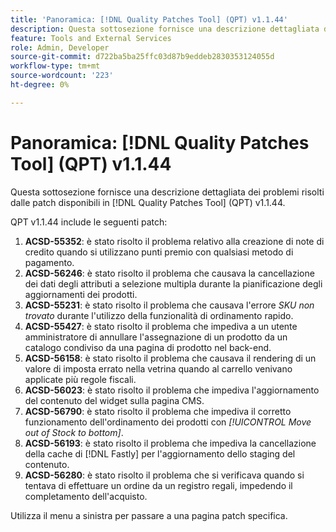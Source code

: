 ```yaml
---
title: 'Panoramica: [!DNL Quality Patches Tool] (QPT) v1.1.44'
description: Questa sottosezione fornisce una descrizione dettagliata dei problemi risolti dalle patch disponibili in  [!DNL Quality Patches Tool] (QPT) v1.1.44.
feature: Tools and External Services
role: Admin, Developer
source-git-commit: d722ba5ba25ffc03d87b9eddeb2830353124055d
workflow-type: tm+mt
source-wordcount: '223'
ht-degree: 0%

---
```


# Panoramica: [!DNL Quality Patches Tool] (QPT) v1.1.44

Questa sottosezione fornisce una descrizione dettagliata dei problemi risolti dalle patch disponibili in [!DNL Quality Patches Tool] (QPT) v1.1.44.

QPT v1.1.44 include le seguenti patch:

1. **ACSD-55352**: è stato risolto il problema relativo alla creazione di note di credito quando si utilizzano punti premio con qualsiasi metodo di pagamento.
1. **ACSD-56246**: è stato risolto il problema che causava la cancellazione dei dati degli attributi a selezione multipla durante la pianificazione degli aggiornamenti dei prodotti.
1. **ACSD-55231**: è stato risolto il problema che causava l&#39;errore *SKU non trovato* durante l&#39;utilizzo della funzionalità di ordinamento rapido.
1. **ACSD-55427**: è stato risolto il problema che impediva a un utente amministratore di annullare l&#39;assegnazione di un prodotto da un catalogo condiviso da una pagina di prodotto nel back-end.
1. **ACSD-56158**: è stato risolto il problema che causava il rendering di un valore di imposta errato nella vetrina quando al carrello venivano applicate più regole fiscali.
1. **ACSD-56023**: è stato risolto il problema che impediva l&#39;aggiornamento del contenuto del widget sulla pagina CMS.
1. **ACSD-56790**: è stato risolto il problema che impediva il corretto funzionamento dell&#39;ordinamento dei prodotti con *[!UICONTROL Move out of Stock to bottom]*.
1. **ACSD-56193**: è stato risolto il problema che impediva la cancellazione della cache di [!DNL Fastly] per l&#39;aggiornamento dello staging del contenuto.
1. **ACSD-56280**: è stato risolto il problema che si verificava quando si tentava di effettuare un ordine da un registro regali, impedendo il completamento dell&#39;acquisto.

Utilizza il menu a sinistra per passare a una pagina patch specifica.
